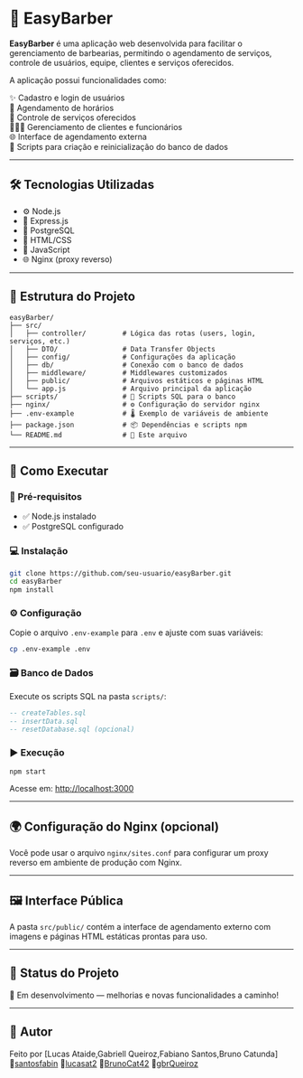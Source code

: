# 💈 EasyBarber

**EasyBarber** é uma aplicação web desenvolvida para facilitar o gerenciamento de barbearias, permitindo o agendamento de serviços, controle de usuários, equipe, clientes e serviços oferecidos.

A aplicação possui funcionalidades como:

✨ Cadastro e login de usuários  
📅 Agendamento de horários  
🧼 Controle de serviços oferecidos  
🧑‍🤝‍🧑 Gerenciamento de clientes e funcionários  
🌐 Interface de agendamento externa  
🧰 Scripts para criação e reinicialização do banco de dados

---

## 🛠️ Tecnologias Utilizadas

- ⚙️ Node.js
- 🚀 Express.js
- 🐘 PostgreSQL
- 🎨 HTML/CSS
- 🧠 JavaScript
- 🌐 Nginx (proxy reverso)

---

## 📁 Estrutura do Projeto

```
easyBarber/
├── src/
│   ├── controller/         # Lógica das rotas (users, login, serviços, etc.)
│   ├── DTO/                # Data Transfer Objects
│   ├── config/             # Configurações da aplicação
│   ├── db/                 # Conexão com o banco de dados
│   ├── middleware/         # Middlewares customizados
│   ├── public/             # Arquivos estáticos e páginas HTML
│   └── app.js              # Arquivo principal da aplicação
├── scripts/                # 📜 Scripts SQL para o banco
├── nginx/                  # ⚙️ Configuração do servidor nginx
├── .env-example            # 🌡️ Exemplo de variáveis de ambiente
├── package.json            # 📦 Dependências e scripts npm
└── README.md               # 📘 Este arquivo
```

---

## 🚀 Como Executar

### 📌 Pré-requisitos

- ✅ Node.js instalado
- ✅ PostgreSQL configurado


### 💻 Instalação

```bash
git clone https://github.com/seu-usuario/easyBarber.git
cd easyBarber
npm install
```

### ⚙️ Configuração

Copie o arquivo `.env-example` para `.env` e ajuste com suas variáveis:

```bash
cp .env-example .env
```

### 🗃️ Banco de Dados

Execute os scripts SQL na pasta `scripts/`:

```sql
-- createTables.sql
-- insertData.sql
-- resetDatabase.sql (opcional)
```

### ▶️ Execução

```bash
npm start
```

Acesse em: [http://localhost:3000](http://localhost:3000)

---

## 🌍 Configuração do Nginx (opcional)

Você pode usar o arquivo `nginx/sites.conf` para configurar um proxy reverso em ambiente de produção com Nginx.

---

## 🖼️ Interface Pública

A pasta `src/public/` contém a interface de agendamento externo com imagens e páginas HTML estáticas prontas para uso.

---

## 📌 Status do Projeto

🚧 Em desenvolvimento — melhorias e novas funcionalidades a caminho!

---

## 👤 Autor

Feito por [Lucas Ataide,Gabriell Queiroz,Fabiano Santos,Bruno Catunda]  
🔗[santosfabin](https://github.com/santosfabin )
🔗[lucasat2](https://github.com/lucasat2 )
🔗[BrunoCat42](https://github.com/BrunoCat42 )
🔗[gbrQueiroz](https://github.com/gbrQueiroz )
